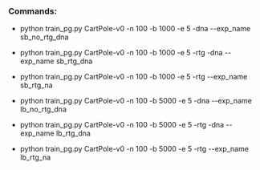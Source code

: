 

### Commands:

- python train_pg.py CartPole-v0 -n 100 -b 1000 -e 5 -dna --exp_name sb_no_rtg_dna

- python train_pg.py CartPole-v0 -n 100 -b 1000 -e 5 -rtg -dna --exp_name sb_rtg_dna

- python train_pg.py CartPole-v0 -n 100 -b 1000 -e 5 -rtg --exp_name sb_rtg_na

- python train_pg.py CartPole-v0 -n 100 -b 5000 -e 5 -dna --exp_name lb_no_rtg_dna

- python train_pg.py CartPole-v0 -n 100 -b 5000 -e 5 -rtg -dna --exp_name lb_rtg_dna

- python train_pg.py CartPole-v0 -n 100 -b 5000 -e 5 -rtg --exp_name lb_rtg_na
